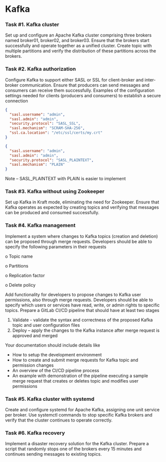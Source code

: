 # Kafka

### Task #1. Kafka cluster

Set up and configure an Apache Kafka cluster comprising three brokers named broker01, broker02, and broker03. Ensure
that the brokers start successfully and operate together as a unified cluster.
Create topic with multiple partitions and verify the distribution of these partitions across the brokers.

### Task #2. Kafka authorization

Configure Kafka to support either SASL or SSL for client-broker and inter-broker communication.
Ensure that producers can send messages and consumers can receive them successfully.
Examples of the configuration settings needed for clients (producers and consumers) to establish a secure connection

```json
{
  "sasl.username": "admin",
  "sasl.admin": "admin",
  "security.protocol": "SASL_SSL",
  "sasl.mechanism": "SCRAM-SHA-256",
  "ssl.ca.location": "/etc/ssl/certs/my.crt"
}

{
  "sasl.username": "admin",
  "sasl.admin": "admin",
  "security.protocol": "SASL_PLAINTEXT",
  "sasl.mechanism": "PLAIN"
}
```

Note – SASL_PLAINTEXT with PLAIN is easier to implement

### Task #3. Kafka without using Zookeeper

Set up Kafka in Kraft mode, eliminating the need for Zookeeper. Ensure that Kafka operates as expected by creating topics and verifying that messages can be produced and consumed successfully.

### Task #4. Kafka management
Implement a system where changes to Kafka topics (creation and deletion) can be proposed through merge requests.
Developers should be able to specify the following parameters in their requests

o Topic name

o Partitions

o Replication factor

o Delete policy

Add functionality for developers to propose changes to Kafka user permissions, also through merge requests. Developers should be able to specify which users or services have read, write, or admin rights to specific topics.
Prepare a GitLab CI/CD pipeline that should have at least two stages
1. Validate - validate the syntax and correctness of the proposed Kafka topic and user configuration files
2. Deploy – apply the changes to the Kafka instance after merge request is approved and merged

Your documentation should include details like
- How to setup the development environment
- How to create and submit merge requests for Kafka topic and permission
changes
- An overview of the CI/CD pipeline process
- An example with demonstration of the pipeline executing a sample merge
request that creates or deletes topic and modifies user permissions

### Task #5. Kafka cluster with systemd

Create and configure systemd for Apache Kafka, assigning one unit service per broker.
Use systemctl commands to stop specific Kafka brokers and verify that the cluster continues to operate correctly.

### Task #6. Kafka recovery
Implement a disaster recovery solution for the Kafka cluster.
Prepare a script that randomly stops one of the brokers every 15 minutes and continues sending messages to existing topics.
